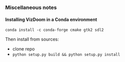 ### Miscellaneous notes

#### Installing VizDoom in a Conda environment

```
conda install -c conda-forge cmake gtk2 sdl2
```
Then install from sources:
- clone repo
- `python setup.py build && python setup.py install`
